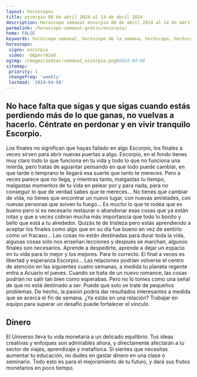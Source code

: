 ```yaml
---
layout: horoscopos
title: escorpio 08 de abril 2024 al 14 de abril 2024 
description: Horóscopo semanal escorpio 08 de abril 2024 al 14 de abril 2024. No hace falta que sigas y que sigas cuando estás perdiendo más de lo que ganas, no vuelvas a hacerlo. Céntrate en perdonar y en vivir tranquilo Escorpio.
permalink: /horoscopo-semanal-gratis/escorpio/
home: FALSE
keywords: horóscopo semanal, horóscopo de la semana, horóscopo, horóscopo gratis,horóscopos, horóscopo esperanza gracia, horoscopos escorpio la semana, horóscopos gratis, Tarot, Astrologia, Zodíaco, escorpio, horoscopo gratis, semanal
horoscopo:
 signo: escorpio
 video: -DQpmrrAIeU
ogimg: /images/zodiac/semanal_escorpio.png#2024-04-08
sitemap:
 priority: 1
 changefreq: 'weekly'
 lastmod: '2024-04-08'
---
```




## No hace falta que sigas y que sigas cuando estás perdiendo más de lo que ganas, no vuelvas a hacerlo. Céntrate en perdonar y en vivir tranquilo Escorpio.

Los finales no significan que hayas fallado en algo Escorpio, los finales a veces sirven para abrir nuevas puertas a algo. Escorpio, en el fondo tienes muy claro todo lo que funciona en tu vida y todo lo que no funciona una mierda, pero tratas de aguantar pensando en que todo puede cambiar, en que tarde o temprano te llegará esa suerte que tanto te mereces. Pero a veces parece que no llega, y mientras tanto, malgastas tu tiempo, malgastas momentos de tu vida en pelear por y para nada, para no conseguir lo que de verdad sabes que te mereces… No tienes que cambiar de vida, no tienes que encontrar un nuevo lugar, con nuevas amistades, con nuevas personas que aviven tu fuego… Es mucho lo que te rodea que es bueno pero sí es necesario restaurar o abandonar esas cosas que ya están rotas y que a veces cobran mucha más importancia que todo lo bonito y bello que está a tu alrededor. Quizás te de tristeza pero estás aprendiendo a aceptar los finales como algo que en su día fue bueno en vez de sentirlo como un fracaso… Las cosas no están destinadas para durar toda la vida, algunas cosas sólo nos enseñan lecciones y después se marchan, algunos finales son necesarios. Aprende a despedirte, aprende a dejar un espacio en tu vida para lo mejor y los mejores. Para lo correcto. El final a veces es libertad y esperanza Escorpio…
Las relaciones podrían volverse el centro de atención en las siguientes cuatro semanas, a medida tu planeta regente entra a Acuario el jueves. Cuando se trata de un nuevo romance, las cosas podrían no salir tan bien como esperabas. Pero no lo tomes como una señal de que no está destinado a ser. Puede que solo se trate de pequeños problemas. De hecho, la pasión podría dar resultados interesantes a medida que se acerca el fin de semana. ¿Ya estás en una relación? Trabajar en equipo para superar un desafío puede fortalecer el vínculo.

## Dinero

El Universo lleva tu vida monetaria a un delicado equilibrio. Tus ideas creativas y enfoques son admirables ahora, y directamente afectarán a tu sector de viajes, aprendizaje y metafísica. Si sientes que necesitas aumentar tu educación, no dudes en gastar dinero en una clase o seminario. Todo esto es para el mejoramiento de tu futuro, y dará sus frutos monetarios en poco tiempo.